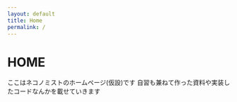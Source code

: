 ```yaml
---
layout: default
title: Home
permalink: /
---
```


# HOME

ここはネコノミストのホームページ(仮設)です
自習も兼ねて作った資料や実装したコードなんかを載せていきます
